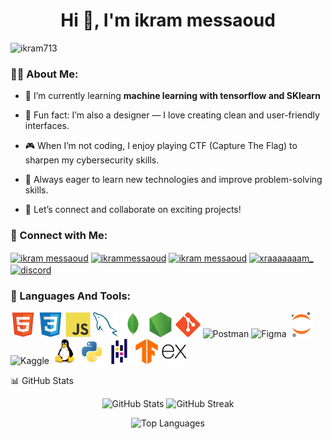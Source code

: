 

<h1 align="center">Hi 👋, I'm ikram messaoud</h1>


<p align="left"> <img src="https://komarev.com/ghpvc/?username=ikram713&label=Profile%20views&color=0e75b6&style=flat" alt="ikram713" /> </p>
<h3>👨‍💻 About Me:</h3>

- 🌱 I’m currently learning **machine learning with tensorflow  and SKlearn**

- 🎨 Fun fact: I’m also a designer — I love creating clean and user-friendly interfaces.

- 🎮 When I’m not coding, I enjoy playing CTF (Capture The Flag) to sharpen my cybersecurity skills.

- 🚀 Always eager to learn new technologies and improve problem-solving skills.

- 🔗 Let’s connect and collaborate on exciting projects!




 ### 🤝 Connect with Me:


<p align="left">
<a href="https://www.linkedin.com/in/ikram-messaoud-08466b335" target="blank"><img align="center" src="https://raw.githubusercontent.com/rahuldkjain/github-profile-readme-generator/master/src/images/icons/Social/linked-in-alt.svg" alt="ikram messaoud" height="30" width="40" /></a>
<a href="https://kaggle.com/ikrammessaoud" target="blank"><img align="center" src="https://raw.githubusercontent.com/rahuldkjain/github-profile-readme-generator/master/src/images/icons/Social/kaggle.svg" alt="ikrammessaoud" height="30" width="40" /></a>
<a href="https://www.facebook.com/share/16oDeTxd6x/" target="blank"><img align="center" src="https://raw.githubusercontent.com/rahuldkjain/github-profile-readme-generator/master/src/images/icons/Social/facebook.svg" alt="ikram messaoud" height="30" width="40" /></a>
<a href="https://www.instagram.com/xraaaaam_?igsh=ZGQwcDhrdXBiMG9q" target="blank"><img align="center" src="https://raw.githubusercontent.com/rahuldkjain/github-profile-readme-generator/master/src/images/icons/Social/instagram.svg" alt="xraaaaaaam_" height="30" width="40" /></a>
<a href="https://discord.gg/AsuaFdWh" target="blank">
 <img align="center" src="https://raw.githubusercontent.com/rahuldkjain/github-profile-readme-generator/master/src/images/icons/Social/discord.svg" alt="discord" height="30" width="40" />
</a>



 ### 🤝 Languages And Tools:

 
<p align="left">
  <img src="https://raw.githubusercontent.com/devicons/devicon/master/icons/html5/html5-original.svg" alt="HTML5" width="40" height="40"/>
  <img src="https://raw.githubusercontent.com/devicons/devicon/master/icons/css3/css3-original.svg" alt="CSS3" width="40" height="40"/>
  <img src="https://raw.githubusercontent.com/devicons/devicon/master/icons/javascript/javascript-original.svg" alt="JavaScript" width="40" height="40"/>
  <img src="https://raw.githubusercontent.com/devicons/devicon/master/icons/mysql/mysql-original.svg" alt="MySQL" width="40" height="40"/>
  <img src="https://raw.githubusercontent.com/devicons/devicon/master/icons/mongodb/mongodb-original.svg" alt="MongoDB" width="40" height="40"/>
  <img src="https://raw.githubusercontent.com/devicons/devicon/master/icons/nodejs/nodejs-original.svg" alt="Node.js" width="40" height="40"/>
  <img src="https://raw.githubusercontent.com/devicons/devicon/master/icons/git/git-original.svg" alt="Git" width="40" height="40"/>
  <img src="https://www.vectorlogo.zone/logos/getpostman/getpostman-icon.svg" alt="Postman" width="40" height="40"/>
  <img src="https://www.vectorlogo.zone/logos/figma/figma-icon.svg" alt="Figma" width="40" height="40"/>
  <img src="https://raw.githubusercontent.com/devicons/devicon/master/icons/jupyter/jupyter-original.svg" alt="Jupyter" width="40" height="40"/>
  <img src="https://www.vectorlogo.zone/logos/kaggle/kaggle-icon.svg" alt="Kaggle" width="40" height="40"/>
  <img src="https://raw.githubusercontent.com/devicons/devicon/master/icons/linux/linux-original.svg" alt="Linux" width="40" height="40"/>
  <img src="https://raw.githubusercontent.com/devicons/devicon/master/icons/python/python-original.svg" alt="Python" width="40" height="40"/>
  <img src="https://raw.githubusercontent.com/devicons/devicon/master/icons/pandas/pandas-original.svg" alt="Pandas" width="40" height="40"/>
  <img src="https://raw.githubusercontent.com/devicons/devicon/master/icons/tensorflow/tensorflow-original.svg" alt="TensorFlow" width="40" height="40"/>
   <img src="https://raw.githubusercontent.com/devicons/devicon/master/icons/express/express-original.svg" alt="Express.js" width="40" height="40"/>
</p>
📊 GitHub Stats
<p align="center"> <img src="https://github-readme-stats.vercel.app/api?username=ikram713&show_icons=true&theme=radical&hide_border=true" alt="GitHub Stats" width="48%" /> <img src="https://github-readme-streak-stats.herokuapp.com/?user=ikram713&theme=radical&hide_border=true" alt="GitHub Streak" width="48%" /> </p> <p align="center"> <img src="https://github-readme-stats.vercel.app/api/top-langs/?username=ikram713&layout=compact&theme=radical&hide_border=true" alt="Top Languages" /> </p>










